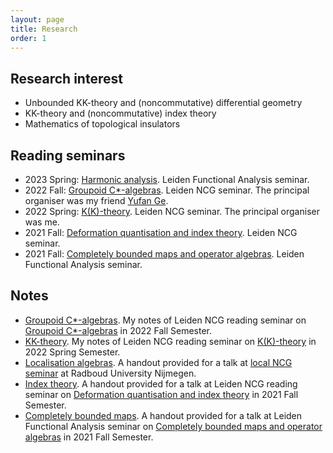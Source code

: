 ```yaml
---
layout: page
title: Research
order: 1
---
```


## Research interest

- Unbounded KK-theory and (noncommutative) differential geometry
- KK-theory and (noncommutative) index theory
- Mathematics of topological insulators

## Reading seminars

- 2023 Spring: [Harmonic analysis](https://www.math.leidenuniv.nl/~jeumfede/fasem_2023.html). Leiden Functional Analysis seminar.
- 2022 Fall: [Groupoid C\*-algebras](https://ncg-leiden.github.io/). Leiden NCG seminar. The principal organiser was my friend [Yufan Ge](https://sherlock3711.github.io/).
- 2022 Spring: [K(K)-theory](https://liyuezhao.github.io/seminars/2022/KK-theory). Leiden NCG seminar. The principal organiser was me.
- 2021 Fall: [Deformation quantisation and index theory](https://pub.math.leidenuniv.nl/~aricif2/ncg_seminar.html). Leiden NCG seminar.
- 2021 Fall: [Completely bounded maps and operator algebras](https://www.math.leidenuniv.nl/~jeumfede/fasem_2021.html). Leiden Functional Analysis seminar.

## Notes

- [Groupoid C\*-algebras](https://liyuezhao.github.io/notes/groupoid_notes.pdf). My notes of Leiden NCG reading seminar on [Groupoid C\*-algebras](https://ncg-leiden.github.io/) in 2022 Fall Semester.
- [KK-theory](https://liyuezhao.github.io/notes/kk_notes.pdf). My notes of Leiden NCG reading seminar on [K(K)-theory](https://liyuezhao.github.io/seminars/2022/KK-theory) in 2022 Spring Semester.
- [Localisation algebras](https://liyuezhao.github.io/notes/localisation_algebras.pdf). A handout provided for a talk at [local NCG seminar](http://www.waltervansuijlekom.nl/research/ncgseminar/) at Radboud University Nijmegen.
- [Index theory](https://liyuezhao.github.io/notes/index_theory.pdf). A handout provided for a talk at Leiden NCG reading seminar on [Deformation quantisation and index theory](https://pub.math.leidenuniv.nl/~aricif2/ncg_seminar.html) in 2021 Fall Semester.
- [Completely bounded maps](https://liyuezhao.github.io/notes/cb_maps.pdf). A handout provided for a talk at Leiden Functional Analysis seminar on [Completely bounded maps and operator algebras](https://www.math.leidenuniv.nl/~jeumfede/fasem_2021.html) in 2021 Fall Semester.